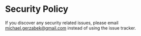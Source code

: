 # Security Policy

If you discover any security related issues, please email michael.gerzabek@gmail.com instead of using the issue tracker.
